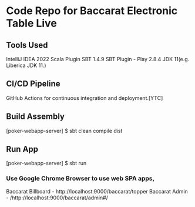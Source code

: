 # Code Repo for Baccarat Electronic Table Live

## Tools Used
IntelliJ IDEA 2022
Scala Plugin
SBT 1.4.9
SBT Plugin - Play 2.8.4
JDK 11(e.g. Liberica JDK 11.)


## CI/CD Pipeline
GitHub Actions for continuous integration and deployment.[YTC]

## Build Assembly
[poker-webapp-server] $ sbt clean compile dist

## Run App
[poker-webapp-server] $ sbt run

### Use Google Chrome Browser to use web SPA apps,
Baccarat Billboard - http://localhost:9000/baccarat/topper
Baccarat Admin - /http://localhost:9000/baccarat/admin#/